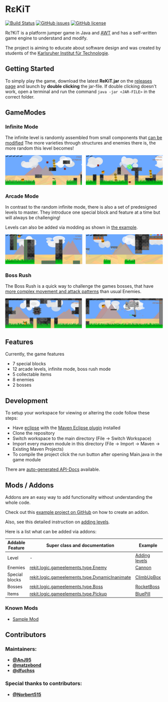 # R&#949;KiT

[![Build Status](https://travis-ci.org/rekit-group/rekit-game.svg?branch=master)](https://travis-ci.org/rekit-group/rekit-game)
[![GitHub issues](https://img.shields.io/github/issues/rekit-group/rekit-game.svg?style=square)](https://github.com/rekit-group/rekit-game/issues)
[![GitHub license](https://img.shields.io/badge/license-GPLv3-blue.svg?style=square)](https://github.com/rekit-group/rekit-game/blob/master/LICENSE.md)

R&#949;?KiT is a platform jumper game in Java and [AWT](https://docs.oracle.com/javase/8/docs/api/java/awt/package-summary.html) and has a self-written game engine to understand and modify.

The project is aiming to educate about software design and was created by students of the [Karlsruher Institut für Technologie](https://www.kit.edu/).

## Getting Started
To simply play the game, download the latest **ReKiT.jar** on the [releases page](https://github.com/rekit-group/rekit-game/releases) and launch by **double clicking** the jar-file.
If double clicking doesn't work, open a terminal and run the command `java -jar <JAR-FILE>` in the correct folder.

## GameModes

### Infinite Mode
The infinite level is randomly assembled from small components that [can be modified](https://github.com/rekit-group/rekit-game/blob/master/project/logic/src/main/resources/levels/infinite.dat) The more varieties through structures and enemies there is, the more random this level becomes!

![Randomly generated levels and many different enemies and varieties](./graphix/rekitScreenshotInfinite.png)

### Arcade Mode
In contrast to the random infinite mode, there is also a set of predesigned levels to master.
They introduce one special block and feature at a time but will always be challenging!

Levels can also be added via modding as shown in [the example](https://github.com/rekit-group/rekit-sample-mod).

![New challenges special blocks](./graphix/rekitScreenshotArcade.png)

### Boss Rush
The Boss Rush is a quick way to challenge the games bosses, that have [more complex movement and attack patterns](https://github.com/rekit-group/rekit-game/tree/master/project/basic/src/main/java/rekit/logic/gameelements/entities/enemies/bosses/rocketboss) than usual Enemies.

![Unique bosses](./graphix/rekitScreenshotBossRush.png)

## Features
Currently, the game features
- 7 special blocks
- 12 arcade levels, infinite mode, boss rush mode
- 5 collectable items
- 8 enemies
- 2 bosses

## Development
To setup your workspace for viewing or altering the code follow these steps:
- Have [eclipse](https://www.eclipse.org/downloads/?) with the [Maven Eclipse plugin](http://www.eclipse.org/m2e/) installed
- Clone the repository
- Switch workspace to the main directory (File -> Switch Workspace)
- Import every maven module in this directory (File -> Import -> Maven -> Existing Maven Projects)
- To compile the project click the run button after opening Main.java in the game module

There are [auto-generated API-Docs](https://rekit-group.github.io/rekit-game/) available.


## Mods / Addons
Addons are an easy way to add functionality without understanding the whole code.

Check out this [example project on GitHub](https://github.com/rekit-group/rekit-sample-mod) on how to create an addon.

Also, see this detailed instruction on [adding levels](https://github.com/rekit-group/rekit-game/blob/master/documentation/LEVEL.md).

Here is a list what can be added via addons:

| Addable Feature | Super class and documentation | Example |
| ----- | ----- | ----- |
| Level | - | [Adding levels](https://github.com/rekit-group/rekit-game/blob/master/documentation/LEVEL.md) |
| Enemies | [rekit.logic.gameelements.type.Enemy](https://rekit-group.github.io/rekit-game/rekit/logic/gameelements/type/Enemy.html) | [Cannon](https://github.com/rekit-group/rekit-game/blob/master/project/basic/src/main/java/rekit/logic/gameelements/entities/enemies/cannon/Cannon.java) |
| Special blocks | [rekit.logic.gameelements.type.DynamicInanimate](https://rekit-group.github.io/rekit-game/rekit/logic/gameelements/type/DynamicInanimate.html) | [ClimbUpBox](https://github.com/rekit-group/rekit-game/blob/master/project/basic/src/main/java/rekit/logic/gameelements/inanimate/ClimbUpBox.java) |
| Bosses | [rekit.logic.gameelements.type.Boss](https://rekit-group.github.io/rekit-game/rekit/logic/gameelements/type/Boss.html) | [RocketBoss](https://github.com/rekit-group/rekit-game/blob/master/project/basic/src/main/java/rekit/logic/gameelements/entities/enemies/bosses/rocketboss/RocketBoss.java) |
| Items | [rekit.logic.gameelements.type.Pickup](https://rekit-group.github.io/rekit-game/rekit/logic/gameelements/type/Pickup.html) | [BluePill](https://github.com/rekit-group/rekit-game/blob/master/project/basic/src/main/java/rekit/logic/gameelements/entities/pickups/BluePill.java) |

### Known Mods
- [Sample Mod](https://github.com/rekit-group/rekit-sample-mod)

## Contributors
### Maintainers:
- [**@AnJ95**](https://github.com/AnJ95)
- [**@matzebond**](https://github.com/matzebond)
- [**@dfuchss**](https://github.com/dfuchss)

### Special thanks to contributors:
- [**@Norbert515**](https://github.com/Norbert515)
